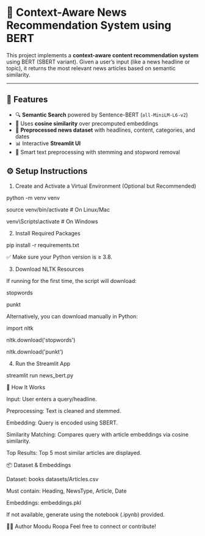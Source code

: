 # 📰 Context-Aware News Recommendation System using BERT

This project implements a **context-aware content recommendation system** using BERT (SBERT variant). Given a user’s input (like a news headline or topic), it returns the most relevant news articles based on semantic similarity.

---

## 🚀 Features

- 🔍 **Semantic Search** powered by Sentence-BERT (`all-MiniLM-L6-v2`)
- 🧠 Uses **cosine similarity** over precomputed embeddings
- 📄 **Preprocessed news dataset** with headlines, content, categories, and dates
- 📊 Interactive **Streamlit UI**
- 🧹 Smart text preprocessing with stemming and stopword removal


## ⚙️ Setup Instructions


1. Create and Activate a Virtual Environment (Optional but Recommended)

python -m venv venv

source venv/bin/activate    # On Linux/Mac

venv\Scripts\activate       # On Windows

2. Install Required Packages

pip install -r requirements.txt

  ✅ Make sure your Python version is ≥ 3.8.

3. Download NLTK Resources

If running for the first time, the script will download:

stopwords

punkt

Alternatively, you can download manually in Python:

import nltk 

nltk.download('stopwords')

nltk.download('punkt')

4. Run the Streamlit App

streamlit run news_bert.py

🧪 How It Works

Input: User enters a query/headline.

Preprocessing: Text is cleaned and stemmed.

Embedding: Query is encoded using SBERT.

Similarity Matching: Compares query with article embeddings via cosine similarity.

Top Results: Top 5 most similar articles are displayed.

📦 Dataset & Embeddings

Dataset: books datasets/Articles.csv

Must contain: Heading, NewsType, Article, Date

Embeddings: embeddings.pkl

If not available, generate using the notebook (.ipynb) provided.


👨‍💻 Author
Moodu Roopa
Feel free to connect or contribute!



